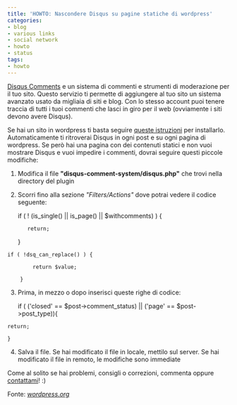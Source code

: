 ```yaml
---
title: 'HOWTO: Nascondere Disqus su pagine statiche di wordpress'
categories:
- blog
- various links
- social network
- howto
- status
tags:
- howto
---
```

[Disqus Comments](http://disqus.com/comments/) e un sistema di commenti e
strumenti di moderazione per il tuo sito. Questo servizio ti permette di
aggiungere al tuo sito un sistema avanzato usato da migliaia di siti e blog.
Con lo stesso account puoi tenere traccia di tutti i tuoi commenti che lasci
in giro per il web (ovviamente i siti devono avere Disqus).

Se hai un sito in wordpress ti basta seguire [queste
istruzioni](http://disqus.com/comments/wordpress/) per installarlo.
Automaticamente ti ritroverai Disqus in ogni post e su ogni pagina di
wordpress. Se però hai una pagina con dei contenuti statici e non vuoi
mostrare Disqus e vuoi impedire i commenti, dovrai seguire questi piccole
modifiche:

  1. Modifica il file **"disqus-comment-system/disqus.php"** che trovi nella directory del plugin
  2. Scorri fino alla sezione _"Filters/Actions"_ dove potrai vedere il codice seguente: 
    
        if ( ! (is_single() || is_page() || $withcomments) ) {  
    
    		return;  
    
    	}  
    
    if ( !dsq_can_replace() ) {  
    
    		return $value;  
    
    	}

  

  3. Prima, in mezzo o dopo inserisci queste righe di codice: 
    
        if ( ('closed' == $post->comment_status) || ('page' == $post->post_type)){  
    
    return;  
    
    }

  

  4. Salva il file. Se hai modificato il file in locale, mettilo sul server. Se hai modificato il file in remoto, le modifiche sono immediate
  

  
Come al solito se hai problemi, consigli o correzioni, commenta oppure
[contattami]({{site.url}}/chi-e-diegor/)! :)

Fonte: _[wordpress.org](http://wordpress.org/support/topic/320856)_


